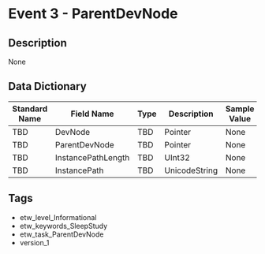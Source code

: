 # Event 3 - ParentDevNode

## Description
None

## Data Dictionary
|Standard Name|Field Name|Type|Description|Sample Value|
|---|---|---|---|---|
|TBD|DevNode|TBD|Pointer|None|None|
|TBD|ParentDevNode|TBD|Pointer|None|None|
|TBD|InstancePathLength|TBD|UInt32|None|None|
|TBD|InstancePath|TBD|UnicodeString|None|None|

## Tags
* etw_level_Informational
* etw_keywords_SleepStudy
* etw_task_ParentDevNode
* version_1